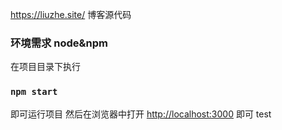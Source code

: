 https://liuzhe.site/ 博客源代码

### 环境需求 node&npm

在项目目录下执行
### `npm start`

即可运行项目
然后在浏览器中打开 [http://localhost:3000](http://localhost:3000) 即可
test
